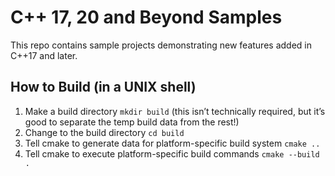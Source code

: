 # C++ 17, 20 and Beyond Samples
This repo contains sample projects demonstrating new features added in C++17 and later.

## How to Build (in a UNIX shell)
1. Make a build directory `mkdir build` (this isn’t technically required, but it’s good to separate the temp build data from the rest!)
2. Change to the build directory `cd build`
3. Tell cmake to generate data for platform-specific build system `cmake ..`
4. Tell cmake to execute platform-specific build commands `cmake --build .`
